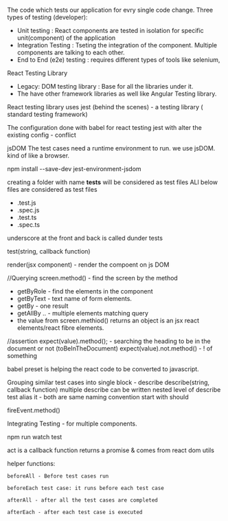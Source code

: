 The code which tests our application for evry single code change.
Three types of testing (developer):

- Unit testing : React components are tested in isolation for specific unit(component) of the application
- Integration Testing : Tseting the integration of the component. Multiple components are talking to each other.
- End to End (e2e) testing : requires different types of tools like selenium,

React Testing Library

- Legacy: DOM testing library : Base for all the libraries under it.
- The have other framework libraries as well like Angular Testing library.

React testing library uses jest (behind the scenes) - a testing library ( standard testing framework)

The configuration done with babel for react testing jest with alter the existing config - conflict

jsDOM
The test cases need a runtime environment to run. we use jsDOM.
kind of like a browser.

npm install --save-dev jest-environment-jsdom

creating a folder with name **tests** will be considered as test files
ALl below files are considered as test files

- .test.js
- .spec.js
- .test.ts
- .spec.ts

underscore at the front and back is called dunder tests

test(string, callback function)

render(jsx component) - render the compoent on js DOM

//Querying
screen.method() - find the screen by the method

- getByRole - find the elements in the component
- getByText - text name of form elements.
- getBy - one result
- getAllBy .. - multiple elements matching query
- the value from screen.methiod() returns an object is an jsx react elements/react fibre elements.

//assertion
expect(value).method(); - searching the heading to be in the document or not (toBeInTheDocument)
expect(value).not.method() - ! of something

babel preset is helping the react code to be converted to javascript.

Grouping similar test cases into single block - describe
describe(string, callback function)
multiple describe can be written
nested level of describe
test alias it - both are same
naming convention start with should

fireEvent.method()

Integrating Testing - for multiple components.

npm run watch test

act is a callback function returns a promise & comes from react dom utils

helper functions:

    beforeAll - Before test cases run

    beforeEach test case: it runs before each test case

    afterAll - after all the test cases are completed

    afterEach - after each test case is executed
